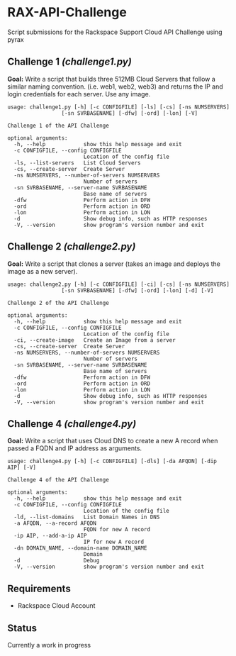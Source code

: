 RAX-API-Challenge
=================

Script submissions for the Rackspace Support Cloud API Challenge using pyrax


## Challenge 1 _(challenge1.py)_ ##

__Goal:__ Write a script that builds three 512MB Cloud Servers that follow a similar naming convention. (i.e. web1, web2, web3) and returns the IP and login credentials for each server.  Use any image.  

	usage: challenge1.py [-h] [-c CONFIGFILE] [-ls] [-cs] [-ns NUMSERVERS]
                     [-sn SVRBASENAME] [-dfw] [-ord] [-lon] [-V]

	Challenge 1 of the API Challenge
	
	optional arguments:
	  -h, --help            show this help message and exit
	  -c CONFIGFILE, --config CONFIGFILE
	                        Location of the config file
	  -ls, --list-servers   List Cloud Servers
	  -cs, --create-server  Create Server
	  -ns NUMSERVERS, --number-of-servers NUMSERVERS
	                        Number of servers
	  -sn SVRBASENAME, --server-name SVRBASENAME
	                        Base name of servers
	  -dfw                  Perform action in DFW
	  -ord                  Perform action in ORD
	  -lon                  Perform action in LON
	  -d                    Show debug info, such as HTTP responses
	  -V, --version         show program's version number and exit
	  
## Challenge 2 _(challenge2.py)_ ##

__Goal:__ Write a script that clones a server (takes an image and deploys the image as a new server).

	usage: challenge2.py [-h] [-c CONFIGFILE] [-ci] [-cs] [-ns NUMSERVERS]
                     [-sn SVRBASENAME] [-dfw] [-ord] [-lon] [-d] [-V]

	Challenge 2 of the API Challenge
	
	optional arguments:
	  -h, --help            show this help message and exit
	  -c CONFIGFILE, --config CONFIGFILE
	                        Location of the config file
	  -ci, --create-image   Create an Image from a server
	  -cs, --create-server  Create Server
	  -ns NUMSERVERS, --number-of-servers NUMSERVERS
	                        Number of servers
	  -sn SVRBASENAME, --server-name SVRBASENAME
	                        Base name of servers
	  -dfw                  Perform action in DFW
	  -ord                  Perform action in ORD
	  -lon                  Perform action in LON
	  -d                    Show debug info, such as HTTP responses
	  -V, --version         show program's version number and exit
	  
## Challenge 4 _(challenge4.py)_ ##

__Goal:__ Write a script that uses Cloud DNS to create a new A record when passed a FQDN and IP address as arguments.  

	usage: challenge4.py [-h] [-c CONFIGFILE] [-dls] [-da AFQDN] [-dip AIP] [-V]

	Challenge 4 of the API Challenge
	
	optional arguments:
	  -h, --help            show this help message and exit
	  -c CONFIGFILE, --config CONFIGFILE
	                        Location of the config file
	  -ld, --list-domains   List Domain Names in DNS
	  -a AFQDN, --a-record AFQDN
	                        FQDN for new A record
	  -ip AIP, --add-a-ip AIP
	                        IP for new A record
	  -dn DOMAIN_NAME, --domain-name DOMAIN_NAME
	                        Domain
	  -d                    Debug
	  -V, --version         show program's version number and exit
	  
## Requirements ##

- Rackspace Cloud Account

## Status ##

Currently a work in progress